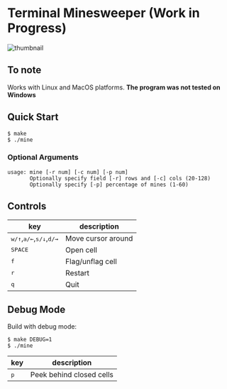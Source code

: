 # Terminal Minesweeper (Work in Progress)

![thumbnail](./thumbnail.png)

## To note
Works with Linux and MacOS platforms. **The program was not tested on Windows**

## Quick Start

```console
$ make
$ ./mine
```
### Optional Arguments

```
usage: mine [-r num] [-c num] [-p num]
       Optionally specify field [-r] rows and [-c] cols (20-128)
       Optionally specify [-p] percentage of mines (1-60) 
```

## Controls

| key                                                 | description        |
|-----------------------------------------------------|--------------------|
| <kbd>w/↑</kbd>,<kbd>a/←</kbd>,<kbd>s/↓</kbd>,<kbd>d/→</kbd> | Move cursor around |
| <kbd>SPACE</kbd>                                    | Open cell          |
| <kbd>f</kbd>                                        | Flag/unflag cell   |
| <kbd>r</kbd>                                        | Restart            |
| <kbd>q</kbd>                                        | Quit               |

## Debug Mode

Build with debug mode:

```console
$ make DEBUG=1
$ ./mine
```
| key | description |
|---|---|
| <kbd>p</kbd> | Peek behind closed cells |
